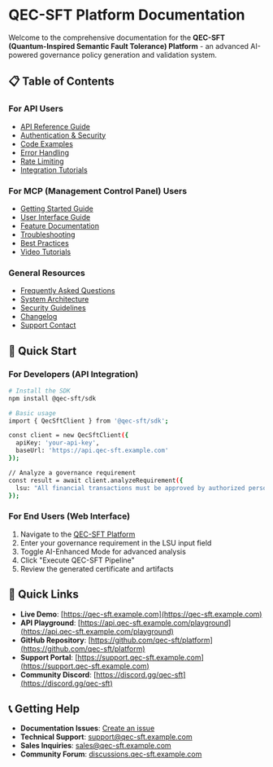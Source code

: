 # QEC-SFT Platform Documentation

Welcome to the comprehensive documentation for the **QEC-SFT (Quantum-Inspired Semantic Fault Tolerance) Platform** - an advanced AI-powered governance policy generation and validation system.

## 📋 Table of Contents

### For API Users
- [API Reference Guide](./api/README.md)
- [Authentication & Security](./api/authentication.md)
- [Code Examples](./api/examples.md)
- [Error Handling](./api/error-handling.md)
- [Rate Limiting](./api/rate-limiting.md)
- [Integration Tutorials](./api/tutorials.md)

### For MCP (Management Control Panel) Users
- [Getting Started Guide](./mcp/getting-started.md)
- [User Interface Guide](./mcp/interface-guide.md)
- [Feature Documentation](./mcp/features.md)
- [Troubleshooting](./mcp/troubleshooting.md)
- [Best Practices](./mcp/best-practices.md)
- [Video Tutorials](./mcp/video-tutorials.md)

### General Resources
- [Frequently Asked Questions](./general/faq.md)
- [System Architecture](./general/architecture.md)
- [Security Guidelines](./general/security.md)
- [Changelog](./general/changelog.md)
- [Support Contact](./general/support.md)

## 🚀 Quick Start

### For Developers (API Integration)
```bash
# Install the SDK
npm install @qec-sft/sdk

# Basic usage
import { QecSftClient } from '@qec-sft/sdk';

const client = new QecSftClient({
  apiKey: 'your-api-key',
  baseUrl: 'https://api.qec-sft.example.com'
});

// Analyze a governance requirement
const result = await client.analyzeRequirement({
  lsu: "All financial transactions must be approved by authorized personnel"
});
```

### For End Users (Web Interface)
1. Navigate to the [QEC-SFT Platform](https://qec-sft.example.com)
2. Enter your governance requirement in the LSU input field
3. Toggle AI-Enhanced Mode for advanced analysis
4. Click "Execute QEC-SFT Pipeline"
5. Review the generated certificate and artifacts

## 🔗 Quick Links

- **Live Demo**: [https://qec-sft.example.com](https://qec-sft.example.com)
- **API Playground**: [https://api.qec-sft.example.com/playground](https://api.qec-sft.example.com/playground)
- **GitHub Repository**: [https://github.com/qec-sft/platform](https://github.com/qec-sft/platform)
- **Support Portal**: [https://support.qec-sft.example.com](https://support.qec-sft.example.com)
- **Community Discord**: [https://discord.gg/qec-sft](https://discord.gg/qec-sft)

## 📞 Getting Help

- **Documentation Issues**: [Create an issue](https://github.com/qec-sft/docs/issues)
- **Technical Support**: support@qec-sft.example.com
- **Sales Inquiries**: sales@qec-sft.example.com
- **Community Forum**: [discussions.qec-sft.example.com](https://discussions.qec-sft.example.com)